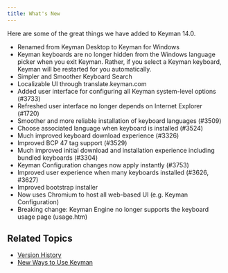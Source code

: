 ```yaml
---
title: What's New
---
```


Here are some of the great things we have added to Keyman 14.0.

-   Renamed from Keyman Desktop to Keyman for Windows
-   Keyman keyboards are no longer hidden from the Windows language
    picker when you exit Keyman. Rather, if you select a Keyman
    keyboard, Keyman will be restarted for you automatically.
-   Simpler and Smoother Keyboard Search
-   Localizable UI through
    translate.keyman.com
-   Added user interface for configuring all Keyman system-level options
    (\#3733)
-   Refreshed user interface no longer depends on Internet Explorer
    (\#1720)
-   Smoother and more reliable installation of keyboard languages
    (\#3509)
-   Choose associated language when keyboard is installed (\#3524)
-   Much improved keyboard download experience (\#3326)
-   Improved BCP 47 tag support (\#3529)
-   Much improved initial download and installation experience including
    bundled keyboards (\#3304)
-   Keyman Configuration changes now apply instantly (\#3753)
-   Improved user experience when many keyboards installed (\#3626,
    \#3627)
-   Improved bootstrap installer
-   Now uses Chromium to host all web-based UI (e.g. Keyman
    Configuration)
-   Breaking change: Keyman Engine no longer supports the keyboard usage
    page (usage.htm)

## Related Topics

-   [Version History](history)
-   [New Ways to Use Keyman](../basic/newways)

